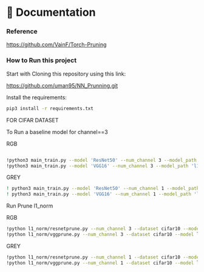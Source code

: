 📖 Documentation 
================
### Reference
https://github.com/VainF/Torch-Pruning

### How to Run this project

Start with Cloning this repository using this link:

https://github.com/uman95/NN_Prunning.git


Install the requirements:
```bash
pip3 install -r requirements.txt 
```
FOR CIFAR DATASET

To Run a baseline model for channel==3 

RGB
```bash

!python3 main_train.py --model 'ResNet50' --num_channel 3 --model_path 'l1_norm/model/ResNet50/RGB' --cuda --gpuids 0 1 --epochs 150 --data cifar10 --batch_size 128
!python3 main_train.py --model 'VGG16' --num_channel 3 --model_path 'l1_norm/model/VGG16/RGB' --cuda --gpuids 0 1 --epochs 150 --data cifar10 --batch_size 128

```
GREY
```bash
! python3 main_train.py --model 'ResNet50' --num_channel 1 --model_path 'l1_norm/model/ResNet50/grey' --cuda --gpuids 0 1 --epochs 150 --data cifar10 --batch_size 128
! python3 main_train.py --model 'VGG16' --num_channel 1 --model_path 'l1_norm/model/VGG16/grey' --cuda --gpuids 0 1 --epochs 150 --data cifar10 --batch_size 128
```
Run Prune l1_norm 

RGB
```bash
!python l1_norm/resnetprune.py --num_channel 3 --dataset cifar10 --model l1_norm/model/resnet/RGB/ckpt_best.pth --save l1_norm/prune/resnset/RGB
!python l1_norm/vggprune.py --num_channel 3 --dataset cifar10 --model l1_norm/model/VGG16/RGB/ckpt_best.pth --save l1_norm/prune/vgg/RGB

```

GREY
```bash
!python l1_norm/resnetprune.py --num_channel 1 --dataset cifar10 --model l1_norm/model/resnet/grey/ckpt_best.pth --save l1_norm/prune/resnset/grey
!python l1_norm/vggprune.py --num_channel 1 --dataset cifar10 --model l1_norm/model/VGG16/grey/ckpt_best.pth --save l1_norm/prune/vgg/grey

```
